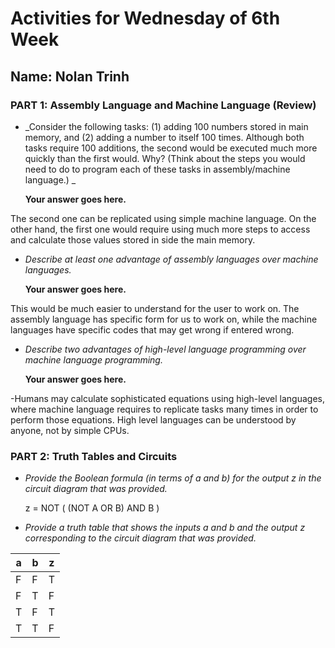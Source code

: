 # Activities for Wednesday of 6th Week

## Name: Nolan Trinh


### PART 1: Assembly Language and Machine Language (Review)

- _Consider the following tasks: (1) adding 100 numbers stored in main
  memory, and (2) adding a number to itself 100 times. Although both tasks
  require 100 additions, the second would be executed much more quickly
  than the first would. Why? (Think about the steps you would need to do to
  program each of these tasks in assembly/machine language.) _

  **Your answer goes here.**


The second one can be replicated using simple machine language. On the other hand, the first one would require using much more steps to access and calculate those values stored in side the main memory.

- _Describe at least one advantage of assembly languages over machine
  languages._

  **Your answer goes here.**

This would be much easier to understand for the user to work on.
The assembly language has specific form for us to work on, while the machine languages have specific codes that may get wrong if entered wrong.


- _Describe two advantages of high-level language programming over machine
  language programming._

  **Your answer goes here.**

-Humans may calculate sophisticated equations using high-level languages, where machine language requires to replicate tasks many times in order to perform those equations. High level languages can be understood by anyone, not by simple CPUs.


### PART 2: Truth Tables and Circuits


- _Provide the Boolean formula (in terms of a and b) for the output z in
  the circuit diagram that was provided._

    z = NOT ( (NOT A OR B) AND B )


- _Provide a truth table that shows the inputs a and b and the output z
  corresponding to the circuit diagram that was provided._


|  a  |  b  |  z  |
| --- | --- | --- |
|  F  |  F  |  T  |
|  F  |  T  |  F  |
|  T  |  F  |  T  |
|  T  |  T  |  F  |